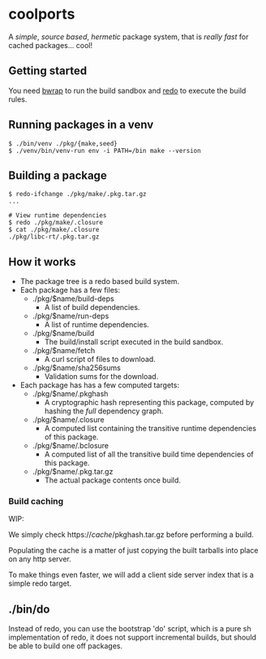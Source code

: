 # coolports

A *simple*, *source based*, *hermetic* package system, that is *really fast* for cached packages... cool!

## Getting started

You need [bwrap](https://github.com/containers/bubblewrap) to run the build sandbox and [redo](https://github.com/apenwarr/redo) to execute the build rules.

## Running packages in a venv

```
$ ./bin/venv ./pkg/{make,seed}
$ ./venv/bin/venv-run env -i PATH=/bin make --version
```

## Building a package

```
$ redo-ifchange ./pkg/make/.pkg.tar.gz
...

# View runtime dependencies
$ redo ./pkg/make/.closure
$ cat ./pkg/make/.closure
./pkg/libc-rt/.pkg.tar.gz
```



## How it works

- The package tree is a redo based build system.
- Each package has a few files:
  - ./pkg/$name/build-deps
    - A list of build dependencies.
  - ./pkg/$name/run-deps
    - A list of runtime dependencies.
  - ./pkg/$name/build
    - The build/install script executed in the build sandbox.
  - ./pkg/$name/fetch
    - A curl script of files to download.
  - ./pkg/$name/sha256sums
    - Validation sums for the download.
- Each package has has a few computed targets:
  - ./pkg/$name/.pkghash
    - A cryptographic hash representing this package, computed by hashing the *full* dependency graph.
  - ./pkg/$name/.closure
    - A computed list containing the transitive runtime dependencies of this package.
  - ./pkg/$name/.bclosure
    - A computed list of all the transitive build time dependencies of this package.
  - ./pkg/$name/.pkg.tar.gz
    - The actual package contents once build.

### Build caching

WIP:

We simply check https://$cache/$pkghash.tar.gz before performing a build.

Populating the cache is a matter of just copying the built tarballs into place on any http server.

To make things even faster, we will add a client side server index that is a simple redo target.


## ./bin/do

Instead of redo, you can use the bootstrap 'do' script, which is a pure sh
implementation of redo, it does not support incremental builds, but should
be able to build one off packages.

